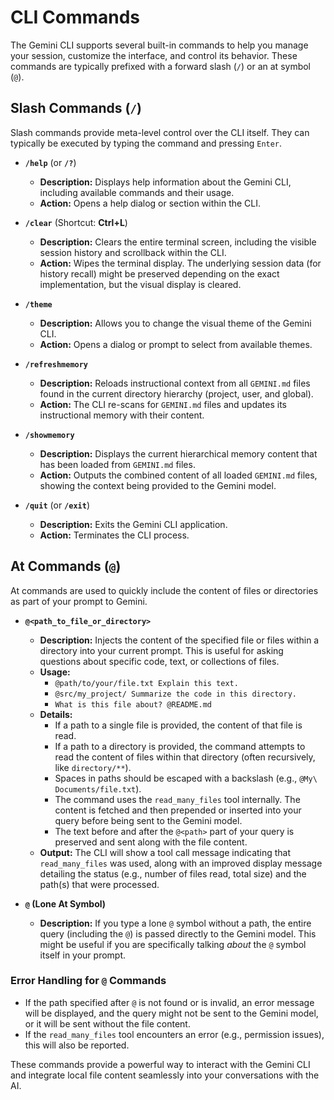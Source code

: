 # CLI Commands

The Gemini CLI supports several built-in commands to help you manage your session, customize the interface, and control its behavior. These commands are typically prefixed with a forward slash (`/`) or an at symbol (`@`).

## Slash Commands (`/`)

Slash commands provide meta-level control over the CLI itself. They can typically be executed by typing the command and pressing `Enter`.

*   **`/help`** (or **`/?`**)
    *   **Description:** Displays help information about the Gemini CLI, including available commands and their usage.
    *   **Action:** Opens a help dialog or section within the CLI.

*   **`/clear`** (Shortcut: **Ctrl+L**)
    *   **Description:** Clears the entire terminal screen, including the visible session history and scrollback within the CLI.
    *   **Action:** Wipes the terminal display. The underlying session data (for history recall) might be preserved depending on the exact implementation, but the visual display is cleared.

*   **`/theme`**
    *   **Description:** Allows you to change the visual theme of the Gemini CLI.
    *   **Action:** Opens a dialog or prompt to select from available themes.

*   **`/refreshmemory`**
    *   **Description:** Reloads instructional context from all `GEMINI.md` files found in the current directory hierarchy (project, user, and global).
    *   **Action:** The CLI re-scans for `GEMINI.md` files and updates its instructional memory with their content.

*   **`/showmemory`**
    *   **Description:** Displays the current hierarchical memory content that has been loaded from `GEMINI.md` files.
    *   **Action:** Outputs the combined content of all loaded `GEMINI.md` files, showing the context being provided to the Gemini model.

*   **`/quit`** (or **`/exit`**)
    *   **Description:** Exits the Gemini CLI application.
    *   **Action:** Terminates the CLI process.

## At Commands (`@`)

At commands are used to quickly include the content of files or directories as part of your prompt to Gemini.

*   **`@<path_to_file_or_directory>`**
    *   **Description:** Injects the content of the specified file or files within a directory into your current prompt. This is useful for asking questions about specific code, text, or collections of files.
    *   **Usage:**
        *   `@path/to/your/file.txt Explain this text.`
        *   `@src/my_project/ Summarize the code in this directory.`
        *   `What is this file about? @README.md`
    *   **Details:**
        *   If a path to a single file is provided, the content of that file is read.
        *   If a path to a directory is provided, the command attempts to read the content of files within that directory (often recursively, like `directory/**`).
        *   Spaces in paths should be escaped with a backslash (e.g., `@My\ Documents/file.txt`).
        *   The command uses the `read_many_files` tool internally. The content is fetched and then prepended or inserted into your query before being sent to the Gemini model.
        *   The text before and after the `@<path>` part of your query is preserved and sent along with the file content.
    *   **Output:** The CLI will show a tool call message indicating that `read_many_files` was used, along with an improved display message detailing the status (e.g., number of files read, total size) and the path(s) that were processed.

*   **`@` (Lone At Symbol)**
    *   **Description:** If you type a lone `@` symbol without a path, the entire query (including the `@`) is passed directly to the Gemini model. This might be useful if you are specifically talking *about* the `@` symbol itself in your prompt.

### Error Handling for `@` Commands

*   If the path specified after `@` is not found or is invalid, an error message will be displayed, and the query might not be sent to the Gemini model, or it will be sent without the file content.
*   If the `read_many_files` tool encounters an error (e.g., permission issues), this will also be reported.

These commands provide a powerful way to interact with the Gemini CLI and integrate local file content seamlessly into your conversations with the AI.
